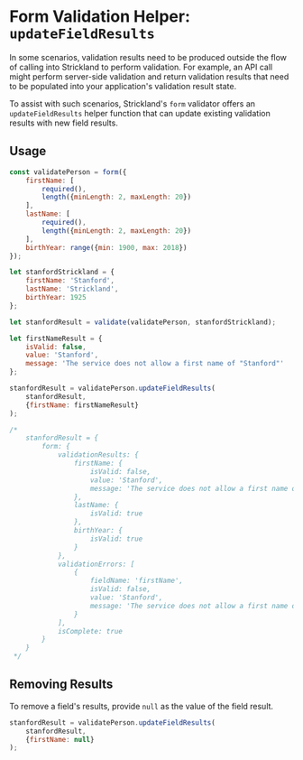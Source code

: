 # Form Validation Helper: `updateFieldResults`

In some scenarios, validation results need to be produced outside the flow of calling into Strickland to perform validation. For example, an API call might perform server-side validation and return validation results that need to be populated into your application's validation result state.

To assist with such scenarios, Strickland's `form` validator offers an `updateFieldResults` helper function that can update existing validation results with new field results.

## Usage

```jsx
const validatePerson = form({
    firstName: [
        required(),
        length({minLength: 2, maxLength: 20})
    ],
    lastName: [
        required(),
        length({minLength: 2, maxLength: 20})
    ],
    birthYear: range({min: 1900, max: 2018})
});

let stanfordStrickland = {
    firstName: 'Stanford',
    lastName: 'Strickland',
    birthYear: 1925
};

let stanfordResult = validate(validatePerson, stanfordStrickland);

let firstNameResult = {
    isValid: false,
    value: 'Stanford',
    message: 'The service does not allow a first name of "Stanford"'
};

stanfordResult = validatePerson.updateFieldResults(
    stanfordResult,
    {firstName: firstNameResult}
);

/*
    stanfordResult = {
        form: {
            validationResults: {
                firstName: {
                    isValid: false,
                    value: 'Stanford',
                    message: 'The service does not allow a first name of "Stanford"'
                },
                lastName: {
                    isValid: true
                },
                birthYear: {
                    isValid: true
                }
            },
            validationErrors: [
                {
                    fieldName: 'firstName',
                    isValid: false,
                    value: 'Stanford',
                    message: 'The service does not allow a first name of "Stanford"'
                }
            ],
            isComplete: true
        }
    }
 */
```

## Removing Results

To remove a field's results, provide `null` as the value of the field result.

``` jsx
stanfordResult = validatePerson.updateFieldResults(
    stanfordResult,
    {firstName: null}
);
```
